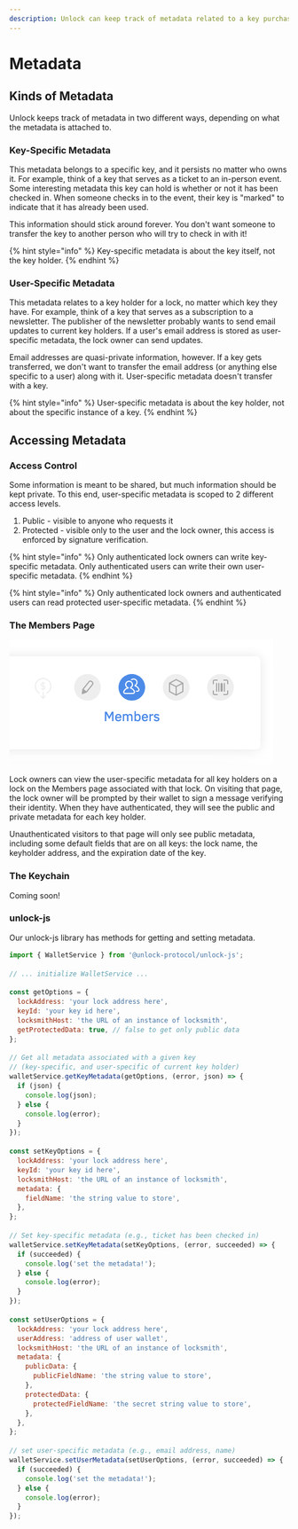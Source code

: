 ```yaml
---
description: Unlock can keep track of metadata related to a key purchase in several ways
---
```


# Metadata

## Kinds of Metadata

Unlock keeps track of metadata in two different ways, depending on what the metadata is attached to.

### Key-Specific Metadata

This metadata belongs to a specific key, and it persists no matter who owns it. For example, think of a key that serves as a ticket to an in-person event. Some interesting metadata this key can hold is whether or not it has been checked in. When someone checks in to the event, their key is "marked" to indicate that it has already been used. 

This information should stick around forever. You don't want someone to transfer the key to another person who will try to check in with it!

{% hint style="info" %}
Key-specific metadata is about the key itself, not the key holder.
{% endhint %}

### User-Specific Metadata

This metadata relates to a key holder for a lock, no matter which key they have. For example, think of a key that serves as a subscription to a newsletter. The publisher of the newsletter probably wants to send email updates to current key holders. If a user's email address is stored as user-specific metadata, the lock owner can send updates.

Email addresses are quasi-private information, however. If a key gets transferred, we don't want to transfer the email address \(or anything else specific to a user\) along with it. User-specific metadata doesn't transfer with a key.

{% hint style="info" %}
User-specific metadata is about the key holder, not about the specific instance of a key.
{% endhint %}

## Accessing Metadata

### Access Control

Some information is meant to be shared, but much information should be kept private. To this end, user-specific metadata is scoped to 2 different access levels.

1. Public - visible to anyone who requests it
2. Protected - visible only to the user and the lock owner, this access is enforced by signature verification.

{% hint style="info" %}
Only authenticated lock owners can write key-specific metadata. Only authenticated users can write their own user-specific metadata.
{% endhint %}

{% hint style="info" %}
Only authenticated lock owners and authenticated users can read protected user-specific metadata.
{% endhint %}

### The Members Page

![Each lock on the dashboard shows a link to the associated Members page](../.gitbook/assets/cleanmemberspagelink.png)

Lock owners can view the user-specific metadata for all key holders on a lock on the Members page associated with that lock. On visiting that page, the lock owner will be prompted by their wallet to sign a message verifying their identity. When they have authenticated, they will see the public and private metadata for each key holder.

Unauthenticated visitors to that page will only see public metadata, including some default fields that are on all keys: the lock name, the keyholder address, and the expiration date of the key.

### The Keychain

Coming soon!

### unlock-js

Our unlock-js library has methods for getting and setting metadata.

```javascript
import { WalletService } from '@unlock-protocol/unlock-js';

// ... initialize WalletService ...

const getOptions = {
  lockAddress: 'your lock address here',
  keyId: 'your key id here',
  locksmithHost: 'the URL of an instance of locksmith',
  getProtectedData: true, // false to get only public data
};

// Get all metadata associated with a given key
// (key-specific, and user-specific of current key holder)
walletService.getKeyMetadata(getOptions, (error, json) => {
  if (json) {
    console.log(json);
  } else {
    console.log(error);
  }
});

const setKeyOptions = {
  lockAddress: 'your lock address here',
  keyId: 'your key id here',
  locksmithHost: 'the URL of an instance of locksmith',
  metadata: {
    fieldName: 'the string value to store',
  },
};

// Set key-specific metadata (e.g., ticket has been checked in)
walletService.setKeyMetadata(setKeyOptions, (error, succeeded) => {
  if (succeeded) {
    console.log('set the metadata!');
  } else {
    console.log(error);
  }
});

const setUserOptions = {
  lockAddress: 'your lock address here',
  userAddress: 'address of user wallet',
  locksmithHost: 'the URL of an instance of locksmith',
  metadata: {
    publicData: {
      publicFieldName: 'the string value to store',
    },
    protectedData: {
      protectedFieldName: 'the secret string value to store',
    },
  },
};

// set user-specific metadata (e.g., email address, name)
walletService.setUserMetadata(setUserOptions, (error, succeeded) => {
  if (succeeded) {
    console.log('set the metadata!');
  } else {
    console.log(error);
  }
});
```







